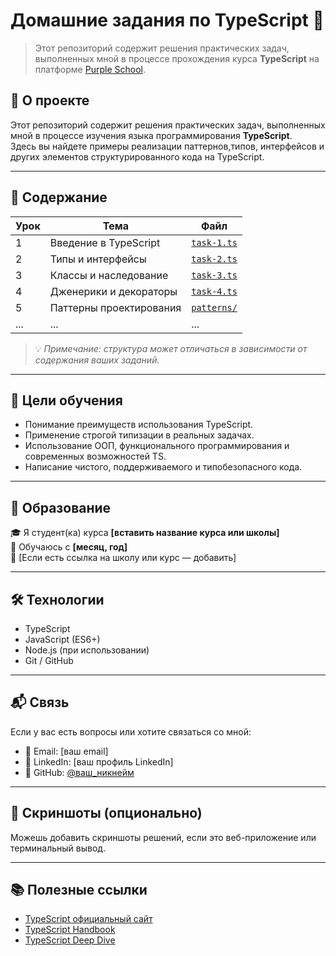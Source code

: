 # Домашние задания по TypeScript 🚀

> Этот репозиторий содержит решения практических задач, выполненных мной в процессе прохождения курса **TypeScript** на платформе [Purple School](https://app.purpleschool.ru/).

## 📘 О проекте

Этот репозиторий содержит решения практических задач, выполненных мной в процессе изучения языка программирования **TypeScript**.  
Здесь вы найдете примеры реализации паттернов,типов, интерфейсов и других элементов структурированного кода на TypeScript.

---

## 🧾 Содержание

| Урок | Тема | Файл |
|------|------|------|
| 1 | Введение в TypeScript | [`task-1.ts`](./task-1.ts) |
| 2 | Типы и интерфейсы | [`task-2.ts`](./task-2.ts) |
| 3 | Классы и наследование | [`task-3.ts`](./task-3.ts) |
| 4 | Дженерики и декораторы | [`task-4.ts`](./task-4.ts) |
| 5 | Паттерны проектирования | [`patterns/`](./patterns/) |
| ... | ... | ... |

> 💡 *Примечание: структура может отличаться в зависимости от содержания ваших заданий.*

---

## 🎯 Цели обучения

- Понимание преимуществ использования TypeScript.
- Применение строгой типизации в реальных задачах.
- Использование ООП, функционального программирования и современных возможностей TS.
- Написание чистого, поддерживаемого и типобезопасного кода.

---

## 🏫 Образование

🎓 Я студент(ка) курса **[вставить название курса или школы]**  
📅 Обучаюсь с **[месяц, год]**  
📍 [Если есть ссылка на школу или курс — добавить]

---

## 🛠 Технологии

- TypeScript
- JavaScript (ES6+)
- Node.js (при использовании)
- Git / GitHub

---

## 📬 Связь

Если у вас есть вопросы или хотите связаться со мной:

- 📧 Email: [ваш email]
- 💼 LinkedIn: [ваш профиль LinkedIn]
- 🐙 GitHub: [@ваш_никнейм](https://github.com/ваш_никнейм) 

---

## 📸 Скриншоты (опционально)

Можешь добавить скриншоты решений, если это веб-приложение или терминальный вывод.

---

## 📚 Полезные ссылки

- [TypeScript официальный сайт](https://www.typescriptlang.org/) 
- [TypeScript Handbook](https://www.typescriptlang.org/docs/) 
- [TypeScript Deep Dive](https://basarat.gitbook.io/typescript/) 
